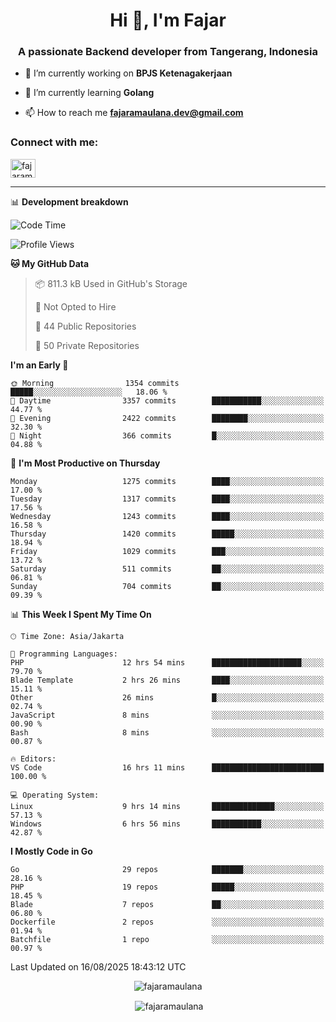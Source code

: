 <h1 align="center">Hi 👋, I'm Fajar</h1>
<h3 align="center">A passionate Backend developer from Tangerang, Indonesia</h3>

<!-- <p align="left"> <img src="https://komarev.com/ghpvc/?username=fajaramaulana&label=Profile%20views&color=0e75b6&style=flat" alt="fajaramaulana" /> </p> -->

- 🔭 I’m currently working on **BPJS Ketenagakerjaan**

- 🌱 I’m currently learning **Golang**

- 📫 How to reach me **fajaramaulana.dev@gmail.com**

<h3 align="left">Connect with me:</h3>
<p align="left">
<a href="https://linkedin.com/in/fajar-agus-maulana-73533a180/" target="blank"><img align="center" src="https://raw.githubusercontent.com/rahuldkjain/github-profile-readme-generator/master/src/images/icons/Social/linked-in-alt.svg" alt="fajaramaulana" height="30" width="40" /></a>
</p>

-------

📊 **Development breakdown**
<!--START_SECTION:waka-->
![Code Time](http://img.shields.io/badge/Code%20Time-3%2C289%20hrs%2024%20mins-blue)

![Profile Views](http://img.shields.io/badge/Profile%20Views-0-blue)

**🐱 My GitHub Data** 

> 📦 811.3 kB Used in GitHub's Storage 
 > 
> 🚫 Not Opted to Hire
 > 
> 📜 44 Public Repositories 
 > 
> 🔑 50 Private Repositories 
 > 
**I'm an Early 🐤** 

```text
🌞 Morning                1354 commits        █████░░░░░░░░░░░░░░░░░░░░   18.06 % 
🌆 Daytime                3357 commits        ███████████░░░░░░░░░░░░░░   44.77 % 
🌃 Evening                2422 commits        ████████░░░░░░░░░░░░░░░░░   32.30 % 
🌙 Night                  366 commits         █░░░░░░░░░░░░░░░░░░░░░░░░   04.88 % 
```
📅 **I'm Most Productive on Thursday** 

```text
Monday                   1275 commits        ████░░░░░░░░░░░░░░░░░░░░░   17.00 % 
Tuesday                  1317 commits        ████░░░░░░░░░░░░░░░░░░░░░   17.56 % 
Wednesday                1243 commits        ████░░░░░░░░░░░░░░░░░░░░░   16.58 % 
Thursday                 1420 commits        █████░░░░░░░░░░░░░░░░░░░░   18.94 % 
Friday                   1029 commits        ███░░░░░░░░░░░░░░░░░░░░░░   13.72 % 
Saturday                 511 commits         ██░░░░░░░░░░░░░░░░░░░░░░░   06.81 % 
Sunday                   704 commits         ██░░░░░░░░░░░░░░░░░░░░░░░   09.39 % 
```


📊 **This Week I Spent My Time On** 

```text
🕑︎ Time Zone: Asia/Jakarta

💬 Programming Languages: 
PHP                      12 hrs 54 mins      ████████████████████░░░░░   79.70 % 
Blade Template           2 hrs 26 mins       ████░░░░░░░░░░░░░░░░░░░░░   15.11 % 
Other                    26 mins             █░░░░░░░░░░░░░░░░░░░░░░░░   02.74 % 
JavaScript               8 mins              ░░░░░░░░░░░░░░░░░░░░░░░░░   00.90 % 
Bash                     8 mins              ░░░░░░░░░░░░░░░░░░░░░░░░░   00.87 % 

🔥 Editors: 
VS Code                  16 hrs 11 mins      █████████████████████████   100.00 % 

💻 Operating System: 
Linux                    9 hrs 14 mins       ██████████████░░░░░░░░░░░   57.13 % 
Windows                  6 hrs 56 mins       ███████████░░░░░░░░░░░░░░   42.87 % 
```

**I Mostly Code in Go** 

```text
Go                       29 repos            ███████░░░░░░░░░░░░░░░░░░   28.16 % 
PHP                      19 repos            █████░░░░░░░░░░░░░░░░░░░░   18.45 % 
Blade                    7 repos             ██░░░░░░░░░░░░░░░░░░░░░░░   06.80 % 
Dockerfile               2 repos             ░░░░░░░░░░░░░░░░░░░░░░░░░   01.94 % 
Batchfile                1 repo              ░░░░░░░░░░░░░░░░░░░░░░░░░   00.97 % 
```




 Last Updated on 16/08/2025 18:43:12 UTC
<!--END_SECTION:waka-->
<p align="center"><img align="center" src="https://github-readme-stats.vercel.app/api/top-langs?username=fajaramaulana&show_icons=true&locale=en&layout=compact" alt="fajaramaulana" /></p>

<p align="center">&nbsp;<img align="center" src="https://github-readme-stats.vercel.app/api?username=fajaramaulana&show_icons=true&locale=en" alt="fajaramaulana" /></p>
